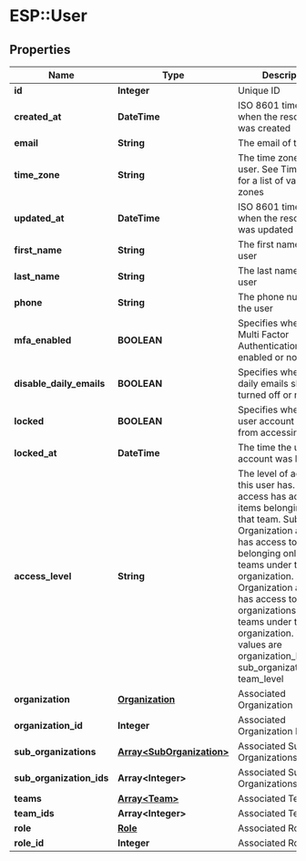 # ESP::User

## Properties
Name | Type | Description | Notes
------------ | ------------- | ------------- | -------------
**id** | **Integer** | Unique ID | [optional] 
**created_at** | **DateTime** | ISO 8601 timestamp when the resource was created | [optional] 
**email** | **String** | The email of the user | [optional] 
**time_zone** | **String** | The time zone of the user. See Time Zones for a list of valid time zones | [optional] 
**updated_at** | **DateTime** | ISO 8601 timestamp when the resource was updated | [optional] 
**first_name** | **String** | The first name of the user | [optional] 
**last_name** | **String** | The last name of the user | [optional] 
**phone** | **String** | The phone number of the user | [optional] 
**mfa_enabled** | **BOOLEAN** | Specifies whether Multi Factor Authentication is enabled or not | [optional] 
**disable_daily_emails** | **BOOLEAN** | Specifies whether the daily emails should be turned off or not | [optional] 
**locked** | **BOOLEAN** | Specifies whether the user account is locked from accessing ESP | [optional] 
**locked_at** | **DateTime** | The time the user account was locked | [optional] 
**access_level** | **String** | The level of access this user has. Team access has access to items belonging only to that team. Sub Organization access has access to items belonging only to all teams under that sub organization. Organization access has access to all sub organizations and teams under that organization. Valid values are organization_level, sub_organization_level, team_level | [optional] 
**organization** | [**Organization**](Organization.md) | Associated Organization | [optional] 
**organization_id** | **Integer** | Associated Organization ID | [optional] 
**sub_organizations** | [**Array&lt;SubOrganization&gt;**](SubOrganization.md) | Associated Sub Organizations | [optional] 
**sub_organization_ids** | **Array&lt;Integer&gt;** | Associated Sub Organizations IDs | [optional] 
**teams** | [**Array&lt;Team&gt;**](Team.md) | Associated Teams | [optional] 
**team_ids** | **Array&lt;Integer&gt;** | Associated Teams IDs | [optional] 
**role** | [**Role**](Role.md) | Associated Role | [optional] 
**role_id** | **Integer** | Associated Role ID | [optional] 


